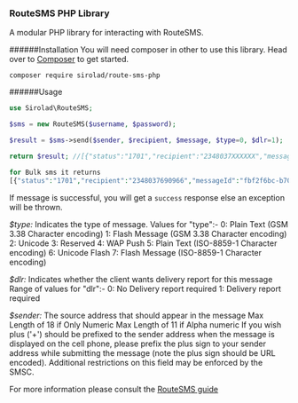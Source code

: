 ### RouteSMS PHP Library

A modular PHP library for interacting with RouteSMS.

######Installation
You will need composer in other to use this library. Head over to [Composer](https://getcomposer.org) to get started.

```
composer require sirolad/route-sms-php
```

######Usage
```php
use Sirolad\RouteSMS;

$sms = new RouteSMS($username, $password);

$result = $sms->send($sender, $recipient, $message, $type=0, $dlr=1);

return $result; //[{"status":"1701","recipient":"2348037XXXXXX","messageId":"fbf2f6bc-b708-4895-867b-3418cf62031d"}]

for Bulk sms it returns
[{"status":"1701","recipient":"2348037690966","messageId":"fbf2f6bc-b708-4895-867b-3418cf62031d"},{"status":"1702","recipient":"2348037690966","messageId":"fbf2f6bc-b708-4895-867b-3418cf62031d"},{"status":"1703","recipient":"2348037690966","messageId":"fbf2f6bc-b708-4895-867b-3418cf62031d"}]
```

If message is successful, you will get a `success` response else an exception will be thrown.

*$type:* Indicates the type of message.
Values for "type":-
0: Plain Text (GSM 3.38 Character encoding)
1: Flash Message (GSM 3.38 Character encoding)
2: Unicode
3: Reserved
4: WAP Push
5: Plain Text (ISO-8859-1 Character encoding)
6: Unicode Flash
7: Flash Message (ISO-8859-1 Character encoding)

*$dlr:* Indicates whether the client wants delivery report for this message
Range of values for "dlr":-
0: No Delivery report required
1: Delivery report required

*$sender:* The source address that should appear in the message
Max Length of 18 if Only Numeric
Max Length of 11 if Alpha numeric
If you wish plus ('+') should be prefixed to the sender address when the message is displayed
 on the cell phone, please prefix the plus sign to your sender address while submitting the
message (note the plus sign should be URL encoded). Additional restrictions on this field may
be enforced by the SMSC.

For more information please consult the [RouteSMS guide](http://routesms.com/downloads/resaller/RouteSms-Reseller-BulkApi.pdf)



